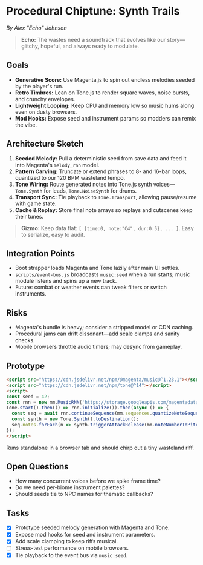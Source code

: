 # Procedural Chiptune: Synth Trails

*By Alex "Echo" Johnson*

> **Echo:** The wastes need a soundtrack that evolves like our story—glitchy, hopeful, and always ready to modulate.

## Goals
- **Generative Score:** Use Magenta.js to spin out endless melodies seeded by the player's run.
- **Retro Timbres:** Lean on Tone.js to render square waves, noise bursts, and crunchy envelopes.
- **Lightweight Looping:** Keep CPU and memory low so music hums along even on dusty browsers.
- **Mod Hooks:** Expose seed and instrument params so modders can remix the vibe.

## Architecture Sketch
1. **Seeded Melody:** Pull a deterministic seed from save data and feed it into Magenta's `melody_rnn` model.
2. **Pattern Carving:** Truncate or extend phrases to 8- and 16-bar loops, quantized to our 120 BPM wasteland tempo.
3. **Tone Wiring:** Route generated notes into Tone.js synth voices—`Tone.Synth` for leads, `Tone.NoiseSynth` for drums.
4. **Transport Sync:** Tie playback to `Tone.Transport`, allowing pause/resume with game state.
5. **Cache & Replay:** Store final note arrays so replays and cutscenes keep their tunes.

> **Gizmo:** Keep data flat: `[ {time:0, note:"C4", dur:0.5}, ... ]`. Easy to serialize, easy to audit.

## Integration Points
- Boot strapper loads Magenta and Tone lazily after main UI settles.
- `scripts/event-bus.js` broadcasts `music:seed` when a run starts; music module listens and spins up a new track.
- Future: combat or weather events can tweak filters or switch instruments.

## Risks
- Magenta's bundle is heavy; consider a stripped model or CDN caching.
- Procedural jams can drift dissonant—add scale clamps and sanity checks.
- Mobile browsers throttle audio timers; may desync from gameplay.

## Prototype
```html
<script src="https://cdn.jsdelivr.net/npm/@magenta/music@^1.23.1"></script>
<script src="https://cdn.jsdelivr.net/npm/tone@^14"></script>
<script>
const seed = 42;
const rnn = new mm.MusicRNN('https://storage.googleapis.com/magentadata/js/checkpoints/music_rnn/chord_pitches_improv');
Tone.start().then(() => rnn.initialize()).then(async () => {
  const seq = await rnn.continueSequence(mm.sequences.quantizeNoteSequence(mm.sequences.createQuantizedSequence([60]), 4), 32, seed);
  const synth = new Tone.Synth().toDestination();
  seq.notes.forEach(n => synth.triggerAttackRelease(mm.noteNumberToPitch(n.pitch), n.duration, n.startTime));
});
</script>
```
Runs standalone in a browser tab and should chirp out a tiny wasteland riff.

## Open Questions
- How many concurrent voices before we spike frame time?
- Do we need per-biome instrument palettes?
- Should seeds tie to NPC names for thematic callbacks?

## Tasks

 - [x] Prototype seeded melody generation with Magenta and Tone.
- [x] Expose mod hooks for seed and instrument parameters.
- [x] Add scale clamping to keep riffs musical.
- [ ] Stress-test performance on mobile browsers.
 - [x] Tie playback to the event bus via `music:seed`.
